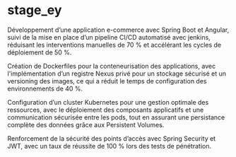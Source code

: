 # stage_ey

 Développement d’une application e-commerce avec Spring Boot et Angular, 
suivi de la mise en place d’un pipeline CI/CD automatisé avec jenkins, réduisant 
les interventions manuelles de 70 % et accélérant les cycles de déploiement de 
50 %. 
 
 Création de Dockerfiles pour la conteneurisation des applications, avec 
l'implémentation d’un registre Nexus privé pour un stockage sécurisé et un 
versioning des images, ce qui a réduit le temps de configuration des 
environnements de 40 %. 
 
 Configuration d’un cluster Kubernetes pour une gestion optimale des ressources, 
avec le déploiement des composants applicatifs et une communication sécurisée 
entre les pods, tout en assurant une persistance complète des données grâce aux Persistent Volumes. 

 
 Renforcement de la sécurité des points d’accès avec Spring Security et JWT, 
avec un taux de réussite de 100 % lors des tests de pénétration. 
